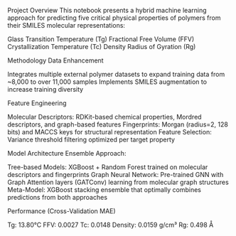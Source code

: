 Project Overview
This notebook presents a hybrid machine learning approach for predicting five critical physical properties of polymers from their SMILES molecular representations:

Glass Transition Temperature (Tg)
Fractional Free Volume (FFV)
Crystallization Temperature (Tc)
Density
Radius of Gyration (Rg)

Methodology
Data Enhancement

Integrates multiple external polymer datasets to expand training data from ~8,000 to over 11,000 samples
Implements SMILES augmentation to increase training diversity

Feature Engineering

Molecular Descriptors: RDKit-based chemical properties, Mordred descriptors, and graph-based features
Fingerprints: Morgan (radius=2, 128 bits) and MACCS keys for structural representation
Feature Selection: Variance threshold filtering optimized per target property

Model Architecture
Ensemble Approach:

Tree-based Models: XGBoost + Random Forest trained on molecular descriptors and fingerprints
Graph Neural Network: Pre-trained GNN with Graph Attention layers (GATConv) learning from molecular graph structures
Meta-Model: XGBoost stacking ensemble that optimally combines predictions from both approaches

Performance (Cross-Validation MAE)

Tg: 13.80°C
FFV: 0.0027
Tc: 0.0148
Density: 0.0159 g/cm³
Rg: 0.498 Å
